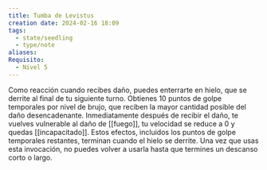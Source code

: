 ```yaml
---
title: Tumba de Levistus
creation date: 2024-02-16 18:09
tags:
  - state/seedling
  - type/note
aliases: 
Requisito:
  - Nivel 5
---
```

Como reacción cuando recibes daño, puedes enterrarte en hielo, que se derrite al final de tu siguiente turno. Obtienes 10 puntos de golpe temporales por nivel de brujo, que reciben la mayor cantidad posible del daño desencadenante. 
Inmediatamente después de recibir el daño, te vuelves vulnerable al daño de [[fuego]], tu velocidad se reduce a 0 y quedas [[incapacitado]].
Estos efectos, incluidos los puntos de golpe temporales restantes, terminan cuando el hielo se
derrite.
Una vez que usas esta invocación, no puedes volver a usarla hasta que termines un descanso corto o largo.










